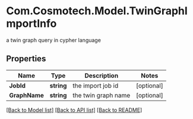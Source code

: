# Com.Cosmotech.Model.TwinGraphImportInfo
a twin graph query in cypher language

## Properties

Name | Type | Description | Notes
------------ | ------------- | ------------- | -------------
**JobId** | **string** | the import job id | [optional] 
**GraphName** | **string** | the twin graph name | [optional] 

[[Back to Model list]](../README.md#documentation-for-models) [[Back to API list]](../README.md#documentation-for-api-endpoints) [[Back to README]](../README.md)

